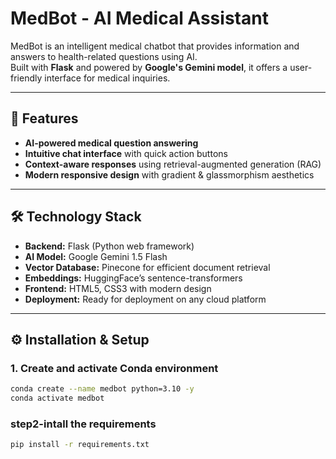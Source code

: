 
# MedBot - AI Medical Assistant

MedBot is an intelligent medical chatbot that provides information and answers to health-related questions using AI.  
Built with **Flask** and powered by **Google's Gemini model**, it offers a user-friendly interface for medical inquiries.

---

## 🚀 Features
- **AI-powered medical question answering**  
- **Intuitive chat interface** with quick action buttons  
- **Context-aware responses** using retrieval-augmented generation (RAG)  
- **Modern responsive design** with gradient & glassmorphism aesthetics  

---

## 🛠️ Technology Stack
- **Backend:** Flask (Python web framework)  
- **AI Model:** Google Gemini 1.5 Flash  
- **Vector Database:** Pinecone for efficient document retrieval  
- **Embeddings:** HuggingFace’s sentence-transformers  
- **Frontend:** HTML5, CSS3 with modern design  
- **Deployment:** Ready for deployment on any cloud platform  

---

## ⚙️ Installation & Setup

### 1. Create and activate Conda environment
```bash
conda create --name medbot python=3.10 -y
conda activate medbot

```
### step2-intall the requirements
```bash
pip install -r requirements.txt
```